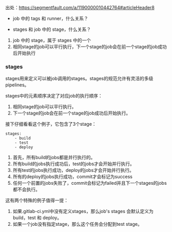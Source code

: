 出处：https://segmentfault.com/a/1190000010442764#articleHeader8

* job 中的 tags 和 runner，什么关系？

* stages 和 job 中的 stage，什么关系？
1. job 中的 stage，属于 stages 中的一个
2. 相同stage的job可以平行执行，下一个stage的job会在前一个stage的job成功后开始执行

### stages
stages用来定义可以被job调用的stages。stages的规范允许有灵活的多级pipelines。

stages中的元素顺序决定了对应job的执行顺序：
1. 相同stage的job可以平行执行。
2. 下一个stage的job会在前一个stage的job成功后开始执行。

接下仔细看看这个例子，它包含了3个stage：
```
stages:
    - build
    - test
    - deploy
```
1. 首先，所有build的jobs都是并行执行的。
2. 所有build的jobs执行成功后，test的jobs才会开始并行执行。
3. 所有test的jobs执行成功，deploy的jobs才会开始并行执行。
4. 所有的deploy的jobs执行成功，commit才会标记为success
5. 任何一个前置的jobs失败了，commit会标记为failed并且下一个stages的jobs都不会执行。

这有两个特殊的例子值得一提：
1. 如果.gitlab-ci.yml中没有定义stages，那么job's stages 会默认定义为 build，test 和 deploy。
2. 如果一个job没有指定stage，那么这个任务会分配到test stage。
